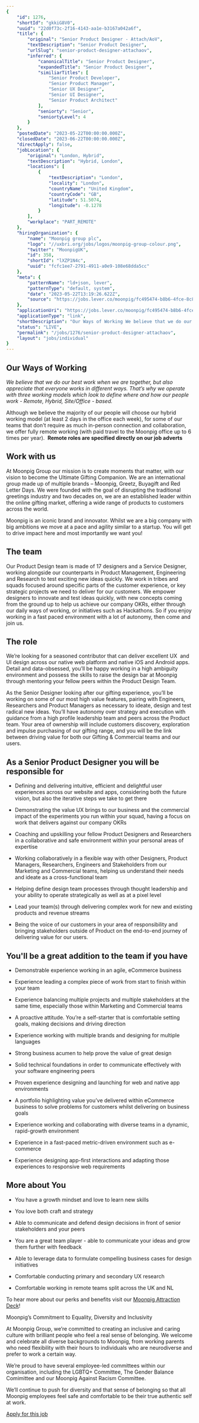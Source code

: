 ```yaml
---
{
	"id": 1276,
	"shortId": "gkkiG8V0",
	"uuid": "22d0f73c-2f16-4143-aa1e-b3167a042a6f",
	"title": {
		"original": "Senior Product Designer - Attach/AoV",
		"textDescription": "Senior Product Designer",
		"urlSlug": "senior-product-designer-attachaov",
		"inferred": {
			"canonicalTitle": "Senior Product Designer",
			"expandedTitle": "Senior Product Designer",
			"similiarTitles": [
				"Senior Product Developer",
				"Senior Product Manager",
				"Senior UX Designer",
				"Senior UI Designer",
				"Senior Product Architect"
			],
			"seniorty": "Senior",
			"seniortyLevel": 4
		}
	},
	"postedDate": "2023-05-22T00:00:00.000Z",
	"closedDate": "2023-06-22T00:00:00.000Z",
	"directApply": false,
	"jobLocation": {
		"original": "London, Hybrid",
		"textDescription": "Hybrid, London",
		"locations": [
			{
				"textDescription": "London",
				"locality": "London",
				"countryName": "United Kingdom",
				"countryCode": "GB",
				"latitude": 51.5074,
				"longitude": -0.1278
			}
		],
		"workplace": "PART_REMOTE"
	},
	"hiringOrganization": {
		"name": "Moonpig group plc",
		"logo": "//uxbri.org/jobs/logos/moonpig-group-colour.png",
		"twitter": "MoonpigUK",
		"id": 358,
		"shortId": "lXZP1N4c",
		"uuid": "fcfc1ee7-2791-4911-a0e9-108e68dda5cc"
	},
	"meta": {
		"patternName": "ld+json, lever",
		"patternType": "default, system",
		"date": "2023-05-22T13:19:26.622Z",
		"source": "https://jobs.lever.co/moonpig/fc495474-b8b6-4fce-8c83-cf904a1eefc4"
	},
	"applicationUri": "https://jobs.lever.co/moonpig/fc495474-b8b6-4fce-8c83-cf904a1eefc4/apply",
	"applicationType": "link",
	"shortDescription": "Our Ways of Working We believe that we do our best work when we are together, but also appreciate that everyone works in different ways. That’s’ why we operate with three working models which look to",
	"status": "LIVE",
	"permalink": "/jobs/1276/senior-product-designer-attachaov",
	"layout": "jobs/individual"
}
---
```

<h2>Our Ways of Working</h2><p><em>We believe that we do our best work when we are together, but also appreciate that everyone works in different ways. That’s why we operate with three working models which look to define where and how our people work - Remote, Hybrid, Site/Office - based.&nbsp;</em></p><p>Although we believe the majority of our people will choose our hybrid working model (at least 2 days in the office each week), for some of our teams that don't require as much in-person connection and collaboration, we offer fully remote working (with paid travel to the Moonpig office up to 6 times per year).&nbsp; <strong>Remote roles are specified directly on our job adverts</strong></p><h2>Work with us</h2><p>At Moonpig Group our mission is to create moments that matter, with our vision to become the Ultimate Gifting Companion. We are an international group made up of multiple brands – Moonpig, Greetz, Buyagift and Red Letter Days. We were founded with the goal of disrupting the traditional greetings industry and two decades on, we are an established leader within the online gifting market, offering a wide range of products to customers across the world.</p><p>Moonpig is an iconic brand and innovator. Whilst we are a big company with big ambitions we move at a pace and agility similar to a startup. You will get to drive impact here and most importantly we want you!</p><h2>The team</h2><p>Our Product Design team is made of 17 designers and a Service Designer, working alongside our counterparts in Product Management, Engineering and Research to test exciting new ideas quickly. We work in tribes and squads focused around specific parts of the customer experience, or key strategic projects we need to deliver for our customers. We empower designers to innovate and test ideas quickly, with new concepts coming from the ground up to help us achieve our company OKRs, either through our daily ways of working, or initiatives such as Hackathons. So if you enjoy working in a fast paced environment with a lot of autonomy, then come and join us.</p><h2>The role</h2><p>We’re looking for a seasoned contributor that can deliver excellent UX&nbsp; and UI design across our native web platform and native iOS and Android apps. Detail and data-obsessed, you’ll be happy working in a high ambiguity environment and possess the skills to raise the design bar at Moonpig through mentoring your fellow peers within the Product Design Team.</p><p>As the Senior Designer looking after our gifting experience, you’ll be working on some of our most high value features, pairing with Engineers, Researchers and Product Managers as necessary to ideate, design and test radical new ideas. You’ll have autonomy over strategy and execution with guidance from a high profile leadership team and peers across the Product team. Your area of ownership will include customers discovery, exploration and impulse purchasing of our gifting range, and you will be the link between driving value for both our Gifting &amp; Commercial teams and our users.</p><h2>As a Senior Product Designer you will be responsible for</h2><ul><li><p>Defining and delivering intuitive, efficient and delightful user experiences across our website and apps, considering both the future vision, but also the iterative steps we take to get there</p></li><li><p>Demonstrating the value UX brings to our business and the commercial impact of the experiments you run within your squad, having a focus on work that delivers against our company OKRs</p></li><li><p>Coaching and upskilling your fellow Product Designers and Researchers in a collaborative and safe environment within your personal areas of expertise</p></li><li><p>Working collaboratively in a flexible way with other Designers, Product Managers, Researchers, Engineers and Stakeholders from our Marketing and Commercial teams, helping us understand their needs and ideate as a cross-functional team</p></li><li><p>Helping define design team processes through thought leadership and your ability to operate strategically as well as at a pixel level</p></li><li><p>Lead your team(s) through delivering complex work for new and existing products and revenue streams</p></li><li><p>Being the voice of our customers in your area of responsibility and bringing stakeholders outside of Product on the end-to-end journey of delivering value for our users.</p></li></ul><h2>You'll be a great addition to the team if you have</h2><ul><li><p>Demonstrable experience working in an agile, eCommerce business</p></li><li><p>Experience leading a complex piece of work from start to finish within your team</p></li><li><p>Experience balancing multiple projects and multiple stakeholders at the same time, especially those within Marketing and Commercial teams</p></li><li><p>A proactive attitude. You’re a self-starter that is comfortable setting goals, making decisions and driving direction</p></li><li><p>Experience working with multiple brands and designing for multiple languages</p></li><li><p>Strong business acumen to help prove the value of great design</p></li><li><p>Solid technical foundations in order to communicate effectively with your software engineering peers</p></li><li><p>Proven experience designing and launching for web and native app environments</p></li><li><p>A portfolio highlighting value you’ve delivered within eCommerce business to solve problems for customers whilst delivering on business goals</p></li><li><p>Experience working and collaborating with diverse teams in a dynamic, rapid-growth environment</p></li><li><p>Experience in a fast-paced metric-driven environment such as e-commerce</p></li><li><p>Experience designing app-first interactions and adapting those experiences to responsive web requirements</p></li></ul><h2>More about You</h2><ul><li><p>You have a growth mindset and love to learn new skills</p></li><li><p>You love both craft and strategy</p></li><li><p>Able to communicate and defend design decisions in front of senior stakeholders and your peers</p></li><li><p>You are a great team player - able to communicate your ideas and grow them further with feedback</p></li><li><p>Able to leverage data to formulate compelling business cases for design initiatives</p></li><li><p>Comfortable conducting primary and secondary UX research</p></li><li><p>Comfortable working in remote teams split across the UK and NL</p></li></ul><p>To hear more about our perks and benefits visit our <a target="_blank" rel="noopener noreferrer nofollow" href="https://bit.ly/3agjMW8">Moonpig Attraction Deck</a>!</p><p>Moonpig’s Commitment to Equality, Diversity and Inclusivity&nbsp;</p><p>At Moonpig Group, we’re committed to creating an inclusive and caring culture with brilliant people who feel a real sense of belonging. We welcome and celebrate all diverse backgrounds to Moonpig, from working parents who need flexibility with their hours to individuals who are neurodiverse and prefer to work a certain way.&nbsp;</p><p>We’re proud to have several employee-led committees within our organisation, including the LGBTQ+ Committee, The Gender Balance Comimittee and our Moonpig Against Racism Committee.&nbsp;</p><p>We’ll continue to push for diversity and that sense of belonging so that all Moonpig employees feel safe and comfortable to be their true authentic self at work.</p><p><a target="_blank" rel="noopener noreferrer nofollow" href="https://jobs.lever.co/moonpig/fc495474-b8b6-4fce-8c83-cf904a1eefc4/apply">Apply for this job</a></p>
